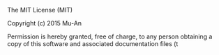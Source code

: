 The MIT License (MIT)

Copyright (c) 2015 Mu-An

Permission is hereby granted, free of charge, to any person obtaining a copy
of this software and associated documentation files (t